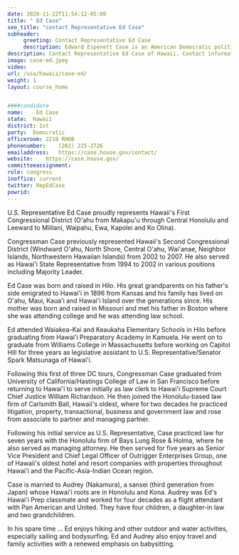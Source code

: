 ```yaml
---
date: 2020-11-22T11:54:12-05:00
title: " Ed Case"
seo_title: "contact Representative Ed Case"
subheader:
     greeting: Contact Representative Ed Case 
     description: Edward Espenett Case is an American Democratic politician serving as the U.S. Representative for Hawaii's 1st congressional district, which covers the urban core of Honolulu. He represented the 2nd district, which covers the rest of the state, from 2002 to 2007.
description: Contact Representative Ed Case of Hawaii. Contact information for  Ed Case includes email address, phone number, and mailing address.
image: case-ed.jpeg
video: 
url: /usa/hawaii/case-ed/
weight: 1
layout: course_home


####candidate
name:	 Ed Case
state:	Hawaii
district: 1st
party:	Democratic
officeroom:	2210 RHOB
phonenumber:	(202) 225-2726
emailaddress:	https://case.house.gov/contact/
website:	https://case.house.gov/
committeeassignment: 
role: congress
inoffice: current
twitter: RepEdCase
powrid: 
---
```


U.S. Representative Ed Case proudly represents Hawaii's First Congressional District (O'ahu from Makapu'u through Central Honolulu and Leeward to Mililani, Waipahu, Ewa, Kapolei and Ko Olina).

Congressman Case previously represented Hawaii's Second Congressional District (Windward O'ahu, North Shore, Central O'ahu, Wai'anae, Neighbor Islands, Northwestern Hawaiian Islands) from 2002 to 2007. He also served as Hawai'i State Representative from 1994 to 2002 in various positions including Majority Leader.

Ed Case was born and raised in Hilo. His great grandparents on his father's side emigrated to Hawai'i in 1896 from Kansas and his family has lived on O'ahu, Maui, Kaua'i and Hawai'i Island over the generations since. His mother was born and raised in Missouri and met his father in Boston where she was attending college and he was attending law school.

Ed attended Waiakea-Kai and Keaukaha Elementary Schools in Hilo before graduating from Hawai'i Preparatory Academy in Kamuela. He went on to graduate from Williams College in Massachusetts before working on Capitol Hill for three years as legislative assistant to U.S. Representative/Senator Spark Matsunaga of Hawai'i.

Following this first of three DC tours, Congressman Case graduated from University of California/Hastings College of Law in San Francisco before returning to Hawai'i to serve initially as law clerk to Hawai'i Supreme Court Chief Justice William Richardson. He then joined the Honolulu-based law firm of Carlsmith Ball, Hawaii's oldest, where for two decades he practiced litigation, property, transactional, business and government law and rose from associate to partner and managing partner.

Following his initial service as U.S. Representative, Case practiced law for seven years with the Honolulu firm of Bays Lung Rose & Holma, where he also served as managing attorney. He then served for five years as Senior Vice President and Chief Legal Officer of Outrigger Enterprises Group, one of Hawaii's oldest hotel and resort companies with properties throughout Hawai'i and the Pacific-Asia-Indian Ocean region.

Case is married to Audrey (Nakamura), a sansei (third generation from Japan) whose Hawai'i roots are in Honolulu and Kona. Audrey was Ed's Hawai'i Prep classmate and worked for four decades as a flight attendant with Pan American and United. They have four children, a daughter-in law and two grandchildren.

In his spare time ... Ed enjoys hiking and other outdoor and water activities, especially sailing and bodysurfing. Ed and Audrey also enjoy travel and family activities with a renewed emphasis on babysitting.